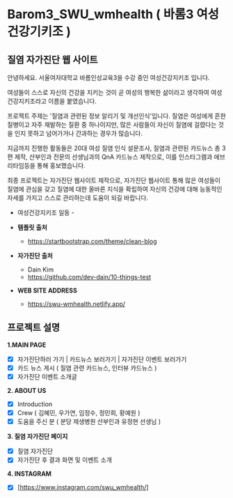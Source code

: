 # Barom3_SWU_wmhealth ( 바롬3 여성건강기키조 ) 
## 질염 자가진단 웹 사이트

안녕하세요.
서울여자대학교 바롬인성교육3을 수강 중인 여성건강지키조 입니다.

여성들이 스스로 자신의 건강을 지키는 것이 곧 여성의 행복한 삶이라고 생각하여 여성건강지키조라고 이름을 붙였습니다.

프로젝트 주제는 '질염과 관련된 정보 알리기 및 개선인식'입니다.
질염은 여성에게 흔한 질병이고 자주 재발하는 질환 중 하나이지만, 많은 사람들이 자신이 질염에 걸렸다는 것을 인지 못하고 넘어가거나 간과하는 경우가 많습니다.

지금까지 진행한 활동들은 20대 여성 질염 인식 설문조사, 질염과 관련된 카드뉴스 총 3편 제작, 산부인과 전문의 선생님과의 QnA 카드뉴스 제작으로, 이를 인스타그램과 에브리타임등을 통해 홍보했습니다.

최종 프로젝트는 자가진단 웹사이트 제작으로, 자가진단 웹사이트 통해 많은 여성들이 질염에 관심을 갖고 질염에 대한 올바른 지식을 확립하여 자신의 건강에 대해 능동적인 자세를 가지고 스스로 관리하는데 도움이 되길 바랍니다.

- 여성건강지키조 일동 -

+ **템플릿 출처**
  + https://startbootstrap.com/theme/clean-blog

+ **자가진단 출처** 
  + Dain Kim
  + https://github.com/dev-dain/10-things-test

+ **WEB SITE ADDRESS**
  + https://swu-wmhealth.netlify.app/



## 프로젝트 설명

 **1.MAIN PAGE**
  - [x] 자가진단하러 가기 | 카드뉴스 보러가기 | 자가진단 이벤트 보러가기
  - [x] 카드 뉴스 게시 ( 질염 관련 카드뉴스, 인터뷰 카드뉴스 )
  - [x] 자가진단 이벤트 소개글

 **2. ABOUT US**
  - [x] Introduction
  - [x] Crew ( 김혜민, 우가연, 임정수, 정민희, 황예원 )
  - [x] 도움을 주신 분 ( 분당 제생병원 산부인과 유정현 선생님 )
 
 **3. 질염 자가진단 페이지**
  - [x] 질염 자가진단 
  - [x] 자가진단 후 결과 화면 및 이벤트 소개

 **4. INSTAGRAM**
  - [x] [https://www.instagram.com/swu_wmhealth/]
 

